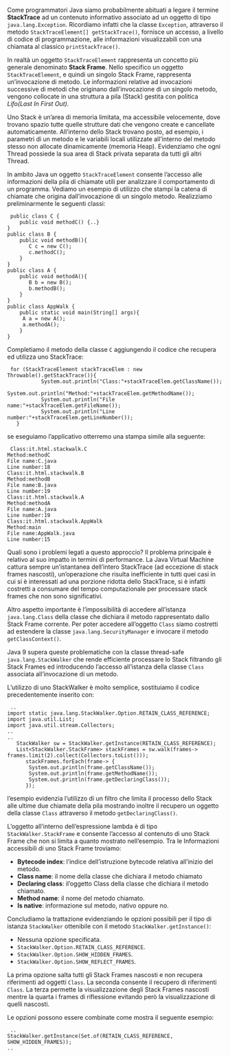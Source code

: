 Come programmatori Java siamo probabilmente abituati a legare il termine **StackTrace** ad un contenuto informativo associato ad un oggetto di tipo `java.lang.Exception`. Ricordiamo infatti che la classe `Exception`, attraverso il metodo `StackTraceElement[] getStackTrace()`, fornisce un accesso, a livello di codice di programmazione, alle informazioni visualizzabili con una chiamata al classico `printStackTrace()`.

In realtà un oggetto `StackTraceElement` rappresenta un concetto più generale denominato **Stack Frame**. Nello specifico un oggetto `StackTraceElement`, e quindi un singolo Stack Frame, rappresenta un’invocazione di metodo. Le informazioni relative ad invocazioni successive di metodi che originano dall’invocazione di un singolo metodo, vengono collocate in una struttura a pila (Stack) gestita con politica _Lifo(Last In First Out)_.

Uno Stack è un’area di memoria limitata, ma accessibile velocemente, dove trovano spazio tutte quelle strutture dati che vengono create e cancellate automaticamente. All’interno dello Stack trovano posto, ad esempio, i parametri di un metodo e le variabili locali utilizzate all’interno del metodo stesso non allocate dinamicamente (memoria Heap). Evidenziamo che ogni Thread possiede la sua area di Stack privata separata da tutti gli altri Thread.

In ambito Java un oggetto `StackTraceElement` consente l’accesso alle informazioni della pila di chiamate utili per analizzare il comportamento di un programma. Vediamo un esempio di utilizzo che stampi la catena di chiamate che origina dall’invocazione di un singolo metodo. Realizziamo preliminarmente le seguenti classi:

```
 public class C {
    public void methodC() {..}
}
public class B {
    public void methodB(){
       C c = new C();
       c.methodC();
    }
}
public class A {
    public void methodA(){
       B b = new B();
       b.methodB();
    }
}
public class AppWalk {
    public static void main(String[] args){
     A a = new A();
     a.methodA();
    }
} 
```

Completiamo il metodo della classe `C` aggiungendo il codice che recupera ed utilizza uno StackTrace:

```
 for (StackTraceElement stackTraceElem : new Throwable().getStackTrace()){
           System.out.println("Class:"+stackTraceElem.getClassName());
           System.out.println("Method:"+stackTraceElem.getMethodName());
           System.out.println("File name:"+stackTraceElem.getFileName());
           System.out.println("Line number:"+stackTraceElem.getLineNumber());
   } 
```

se eseguiamo l’applicativo otterremo una stampa simile alla seguente:

```
 Class:it.html.stackwalk.C
Method:methodC
File name:C.java
Line number:18
Class:it.html.stackwalk.B
Method:methodB
File name:B.java
Line number:19
Class:it.html.stackwalk.A
Method:methodA
File name:A.java
Line number:19
Class:it.html.stackwalk.AppWalk
Method:main
File name:AppWalk.java
Line number:15 
```

Quali sono i problemi legati a questo approccio? Il problema principale è relativo al suo impatto in termini di performance. La Java Virtual Machine cattura sempre un’istantanea dell’intero StackTrace (ad eccezione di stack frames nascosti), un’operazione che risulta inefficiente in tutti quei casi in cui si è interessati ad una porzione ridotta dello StackTrace, si è infatti costretti a consumare del tempo computazionale per processare stack frames che non sono significativi.

Altro aspetto importante è l’impossibilità di accedere all’istanza `java.lang.Class` della classe che dichiara il metodo rappresentato dallo Stack Frame corrente. Per poter accedere all’oggetto `Class` siamo costretti ad estendere la classe `java.lang.SecurityManager` e invocare il metodo `getClassContext()`.

Java 9 supera queste problematiche con la classe thread-safe `java.lang.StackWalker` che rende efficiente processare lo Stack filtrando gli Stack Frames ed introducendo l’accesso all’istanza della classe `Class` associata all’invocazione di un metodo.

L’utilizzo di uno StackWalker è molto semplice, sostituiamo il codice precedentemente inserito con:

```
 ..
import static java.lang.StackWalker.Option.RETAIN_CLASS_REFERENCE;
import java.util.List;
import java.util.stream.Collectors;
..
..
   StackWalker sw = StackWalker.getInstance(RETAIN_CLASS_REFERENCE);
   List<StackWalker.StackFrame> stackFrames = sw.walk(frames-> frames.limit(2).collect(Collectors.toList()));
      stackFrames.forEach(frame-> {
       System.out.println(frame.getClassName());
       System.out.println(frame.getMethodName());
       System.out.println(frame.getDeclaringClass());
      }); 
```

l’esempio evidenzia l’utilizzo di un filtro che limita il processo dello Stack alle ultime due chiamate della pila mostrando inoltre il recupero un oggetto della classe `Class` attraverso il metodo `getDeclaringClass()`.

L’oggetto all’interno dell’espressione lambda è di tipo `StackWalker.StackFrame` e consente l’accesso al contenuto di uno Stack Frame che non si limita a quanto mostrato nell’esempio. Tra le Informazioni accessibili di uno Stack Frame troviamo:

*   **Bytecode index**: l’indice dell’istruzione bytecode relativa all’inizio del metodo.
*   **Class name**: il nome della classe che dichiara il metodo chiamato
*   **Declaring class**: il’oggetto Class della classe che dichiara il metodo chiamato.
*   **Method name**: il nome del metodo chiamato.
*   **Is native**: informazione sul metodo, nativo oppure no.

Concludiamo la trattazione evidenziando le opzioni possibili per il tipo di istanza `StackWalker` ottenibile con il metodo `StackWalker.getInstance()`:

*   Nessuna opzione specificata.
*   `StackWalker.Option.RETAIN_CLASS_REFERENCE`.
*   `StackWalker.Option.SHOW_HIDDEN_FRAMES`.
*   `StackWalker.Option.SHOW_REFLECT_FRAMES`.

La prima opzione salta tutti gli Stack Frames nascosti e non recupera riferimenti ad oggetti `Class`. La seconda consente il recupero di riferimenti `Class`. La terza permette la visualizzazione degli Stack Frames nascosti mentre la quarta i frames di riflessione evitando però la visualizzazione di quelli nascosti.

Le opzioni possono essere combinate come mostra il seguente esempio:

```
 ..
StackWalker.getInstance(Set.of(RETAIN_CLASS_REFERENCE, SHOW_HIDDEN_FRAMES));
.. 
```